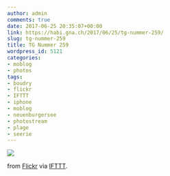 ```yaml
---
author: admin
comments: true
date: 2017-06-25 20:35:07+00:00
link: https://habi.gna.ch/2017/06/25/tg-nummer-259/
slug: tg-nummer-259
title: TG Nummer 259
wordpress_id: 5121
categories:
- moblog
- photos
tags:
- boudry
- flickr
- IFTTT
- iphone
- moblog
- neuenburgersee
- photostream
- plage
- seerie
---
```


![](http://ift.tt/2sbdDyg)  

  

from [Flickr](http://flic.kr/p/VT244L) via [IFTTT](http://ift.tt/1c4nCfM).
